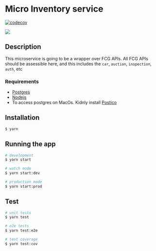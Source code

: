 # Micro Inventory service
[![codecov](https://codecov.io/gh/Cars45/micro-inventory-service/branch/develop/graph/badge.svg?token=MSWNSJPMWR)](https:/codecov.io/gh/Cars45/micro-inventory-service)

![](https://github.com/Cars45/micro-inventory-service/workflows/Test%20Status/badge.svg)


## Description
This microservice is going to be a wrapper over FCG APIs. All FCG APIs should be assessible here, and this includes the `car`, 
`auction`, `inspection`, `auth`, etc

### Requirements
- [Postgres](https://wiki.postgresql.org/wiki/Homebrew)
- [Nodejs](https://nodejs.org/en/download/current/)
- To access postgres on MacOs. Kidnly install [Postico](https://eggerapps.at/postico/) 

## Installation

```bash
$ yarn
```

## Running the app

```bash
# development
$ yarn start

# watch mode
$ yarn start:dev

# production mode
$ yarn start:prod
```

## Test

```bash
# unit tests
$ yarn test

# e2e tests
$ yarn test:e2e

# test coverage
$ yarn test:cov
```
